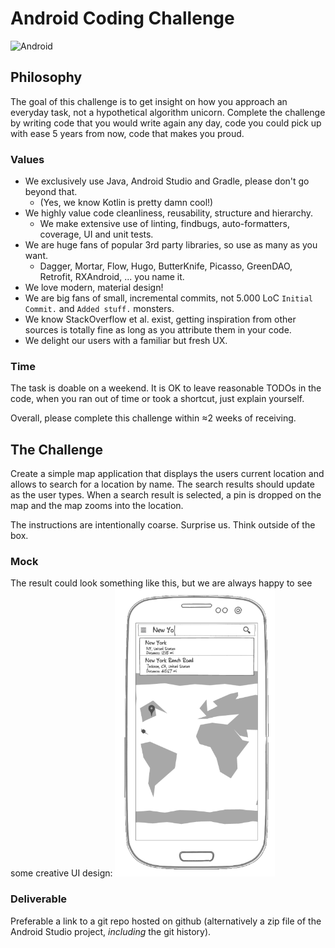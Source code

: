 # Android Coding Challenge
![Android](http://techzblog.in/wp-content/uploads/2011/11/android.gif)

## Philosophy
The goal of this challenge is to get insight on how you approach an everyday task, not a hypothetical algorithm unicorn. Complete the challenge by writing code that you would write again any day, code you could pick up with ease 5 years from now, code that makes you proud.

### Values
  * We exclusively use Java, Android Studio and Gradle, please don't go beyond that.
    * (Yes, we know Kotlin is pretty damn cool!)
  * We highly value code cleanliness, reusability, structure and hierarchy.
    * We make extensive use of linting, findbugs, auto-formatters, coverage, UI and unit tests.
  * We are huge fans of popular 3rd party libraries, so use as many as you want.
    * Dagger, Mortar, Flow, Hugo, ButterKnife, Picasso, GreenDAO, Retrofit, RXAndroid, ... you name it.
  * We love modern, material design!
  * We are big fans of small, incremental commits, not 5.000 LoC ``Initial Commit.`` and ``Added stuff.`` monsters.
  * We know StackOverflow et al. exist, getting inspiration from other sources is totally fine as long as you attribute them in your code.
  * We delight our users with a familiar but fresh UX.

### Time
The task is doable on a weekend. It is OK to leave reasonable TODOs in the code, when you ran out of time or took a shortcut, just explain yourself.

Overall, please complete this challenge within ≈2 weeks of receiving.

## The Challenge
Create a simple map application that displays the users current location and allows to search for a location by name. The search results should update as the user types. When a search result is selected, a pin is dropped on the map and the map zooms into the location.

The instructions are intentionally coarse. Surprise us. Think outside of the box.

### Mock
The result could look something like this, but we are always happy to see some creative UI design:
<img title="Click to enlarge..." src="img/mock.png" width="256px"/>

### Deliverable
Preferable a link to a git repo hosted on github (alternatively a zip file of the Android Studio project, _including_ the git history).
